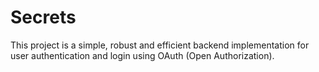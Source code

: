 # Secrets
This project is a simple, robust and efficient backend implementation for user authentication and login using OAuth (Open Authorization). 
